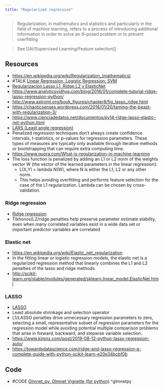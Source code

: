 ```yaml
---
title: "Regularized regression"
---
```


> Regularization, in mathematics and statistics and particularly in the field of machine learning, refers to a process of introducing additional information in order to solve an ill-posed problem or to prevent overfitting

> See [[AI/Supervised Learning/Feature selection]]

## Resources
- https://en.wikipedia.org/wiki/Regularization_(mathematics)
- #TALK [Linear Regression, Logistic Regression, SVM](https://www.youtube.com/watch?v=_5lsmWpA5IU)
- [Regularización Lasso L1, Ridge L2 y ElasticNet](https://www.iartificial.net/regularizacion-lasso-l1-ridge-l2-y-elasticnet/)
- https://www.analyticsvidhya.com/blog/2016/01/complete-tutorial-ridge-lasso-regression-python/
- http://www.astroml.org/book_figures/chapter8/fig_lasso_ridge.html
- https://chaoticsenses.wordpress.com/2016/01/20/taming-the-beast-with-regularization-3/
- https://www.cienciadedatos.net/documentos/py14-ridge-lasso-elastic-net-python.html
- [LARS (Least angle regression)](https://en.wikipedia.org/wiki/Least-angle_regression)
- Penalized regression techniques don’t always create confidence intervals, t-statistics, or p-values for regression parameters. These types of measures are typically only available through iterative methods or bootstrapping that can require extra computing time.
- https://www.quora.com/What-is-regularization-in-machine-learning
- The loss function is penalized by adding an L1 or L2 norm of the weights vector W (the vector of the learned parameters in the linear regression):
	- L(X,Y) + lambda N(W), where N is either the L1, L2 or any other norm.
	- This helps avoiding overfitting and performs feature selection for the case of the L1 regularization. Lambda can be chosen by cross-validation. 

### Ridge regression
- [Ridge regression](https://en.wikipedia.org/wiki/Tikhonov_regularization)
- Tikhonov/L2/ridge penalties help preserve parameter estimate stability, even when many correlated variables exist in a wide data set or important predictor variables are correlated

### Elastic net
- https://en.wikipedia.org/wiki/Elastic_net_regularization
- In the fitting linear or logistic regression models, the elastic net is a regularized regression method that linearly combines the L1 and L2 penalties of the lasso and ridge methods.
- http://scikit-learn.org/stable/modules/generated/sklearn.linear_model.ElasticNet.html

### LASSO
- [LASSO](https://en.wikipedia.org/wiki/Lasso_(statistics))
- Least absolute shrinkage and selection operator
- L1/LASSO penalties drive unnecessary regression parameters to zero, selecting a small, representative subset of regression parameters for the regression model while avoiding potential multiple comparison problems that arise in forward, backward, and stepwise variable selection.
- https://www.kirenz.com/post/2019-08-12-python-lasso-regression-auto/
- https://towardsdatascience.com/ridge-and-lasso-regression-a-complete-guide-with-python-scikit-learn-e20e34bcbf0b


## Code
- #CODE [Glmnet_py. Glmnet Vignette (for python)](https://github.com/bbalasub1/glmnet_python) ^glmnetpy
